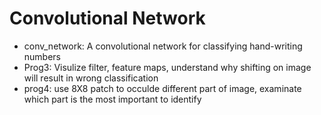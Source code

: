 # Convolutional Network

- conv_network: A convolutional network for classifying hand-writing numbers
- Prog3: Visulize filter, feature maps, understand why shifting on image will result in wrong classification
- prog4: use 8X8 patch to occulde different part of image, examinate which part is the most important to identify
